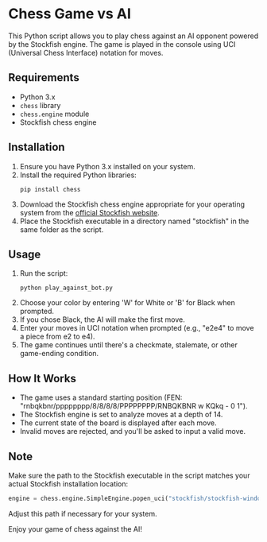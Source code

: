 # Chess Game vs AI

This Python script allows you to play chess against an AI opponent powered by the Stockfish engine. The game is played in the console using UCI (Universal Chess Interface) notation for moves.

## Requirements

- Python 3.x
- `chess` library
- `chess.engine` module
- Stockfish chess engine

## Installation

1. Ensure you have Python 3.x installed on your system.
2. Install the required Python libraries:
   ```
   pip install chess
   ```
3. Download the Stockfish chess engine appropriate for your operating system from the [official Stockfish website](https://stockfishchess.org/download/).
4. Place the Stockfish executable in a directory named "stockfish" in the same folder as the script.

## Usage

1. Run the script:
   ```
   python play_against_bot.py
   ```
2. Choose your color by entering 'W' for White or 'B' for Black when prompted.
3. If you chose Black, the AI will make the first move.
4. Enter your moves in UCI notation when prompted (e.g., "e2e4" to move a piece from e2 to e4).
5. The game continues until there's a checkmate, stalemate, or other game-ending condition.

## How It Works

- The game uses a standard starting position (FEN: "rnbqkbnr/pppppppp/8/8/8/8/PPPPPPPP/RNBQKBNR w KQkq - 0 1").
- The Stockfish engine is set to analyze moves at a depth of 14.
- The current state of the board is displayed after each move.
- Invalid moves are rejected, and you'll be asked to input a valid move.

## Note

Make sure the path to the Stockfish executable in the script matches your actual Stockfish installation location:

```python
engine = chess.engine.SimpleEngine.popen_uci("stockfish/stockfish-windows-x86-64-sse41-popcnt.exe")
```

Adjust this path if necessary for your system.

Enjoy your game of chess against the AI!